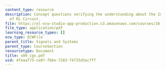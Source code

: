 ```yaml
---
content_type: resource
description: Concept questions verifying the understanding about the Impulse Response
  of RL Circuit.
file: https://ol-ocw-studio-app-production.s3.amazonaws.com/courses/16-01-unified-engineering-i-ii-iii-iv-fall-2005-spring-2006/4feaa775ce87fbbe7283f4735d3ac7ff_s09_cgs.pdf
file_type: application/pdf
learning_resource_types: []
ocw_type: OCWFile
parent_title: Signals and Systems
parent_type: CourseSection
resourcetype: Document
title: s09_cgs.pdf
uid: 4feaa775-ce87-fbbe-7283-f4735d3ac7ff
---
```

